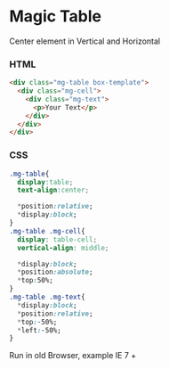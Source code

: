 Magic Table
===========

Center element in Vertical and Horizontal

### HTML
```html
<div class="mg-table box-template">
  <div class="mg-cell">
    <div class="mg-text">
      <p>Your Text</p>  
    </div>
  </div>
</div>
```

### CSS

```css
.mg-table{
  display:table;
  text-align:center;

  *position:relative;
  *display:block;
}
.mg-table .mg-cell{
  display: table-cell;
  vertical-align: middle;

  *display:block;
  *position:absolute;
  *top:50%;
}
.mg-table .mg-text{
  *display:block;
  *position:relative;
  *top:-50%;
  *left:-50%;
}
```

Run in old Browser, example IE 7 +